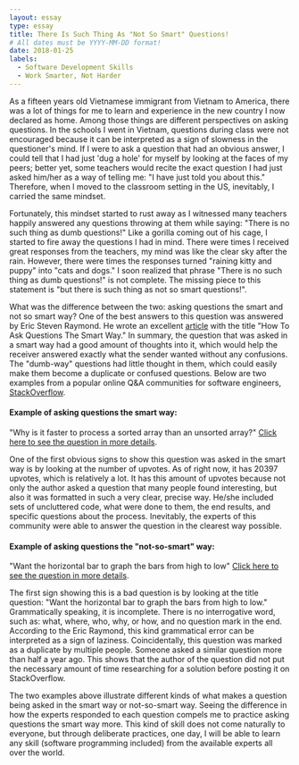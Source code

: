 ```yaml
---
layout: essay
type: essay
title: There Is Such Thing As "Not So Smart" Questions!
# All dates must be YYYY-MM-DD format!
date: 2018-01-25
labels:
  - Software Development Skills
  - Work Smarter, Not Harder
---
```

As a fifteen years old Vietnamese immigrant from Vietnam to America, there was a lot of things for me to learn and experience in the new country I now declared as home. Among those things are different perspectives on asking questions. In the schools I went in Vietnam, questions during class were not encouraged because it can be interpreted as a sign of slowness in the questioner's mind. If I were to ask a question that had an obvious answer, I could tell that I had just 'dug a hole' for myself by looking at the faces of my peers; better yet, some teachers would recite the exact question I had just asked him/her as a way of telling me: "I have just told you about this." Therefore, when I moved to the classroom setting in the US, inevitably, I carried the same mindset.

Fortunately, this mindset started to rust away as I witnessed many teachers happily answered any questions throwing at them while saying: "There is no such thing as dumb questions!" Like a gorilla coming out of his cage, I started to fire away the questions I had in mind. There were times I received great responses from the teachers, my mind was like the clear sky after the rain. However, there were times the responses turned "raining kitty and puppy" into "cats and dogs." I soon realized that phrase "There is no such thing as dumb questions!" is not complete. The missing piece to this statement is "but there is such thing as not so smart questions!". 

What was the difference between the two: asking questions the smart and not so smart way? One of the best answers to this question was answered by Eric Steven Raymond. He wrote an excellent [article](http://www.catb.org/esr/faqs/smart-questions.html#before) with the title "How To Ask Questions The Smart Way." In summary, the question that was asked in a smart way had a good amount of thoughts into it, which would help the receiver answered exactly what the sender wanted without any confusions. The "dumb-way" questions had little thought in them, which could easily make them become a duplicate or confused questions. Below are two examples from a popular online Q&A communities for software engineers, [StackOverflow](https://stackoverflow.com/).

#### Example of asking questions the smart way:
"Why is it faster to process a sorted array than an unsorted array?" [Click here to see the question in more details](https://stackoverflow.com/questions/11227809/why-is-it-faster-to-process-a-sorted-array-than-an-unsorted-array).

One of the first obvious signs to show this question was asked in the smart way is by looking at the number of upvotes. As of right now, it has 20397 upvotes, which is relatively a lot. It has this amount of upvotes because not only the author asked a question that many people found interesting, but also it was formatted in such a very clear, precise way. He/she included sets of uncluttered code, what were done to them, the end results, and specific questions about the process. Inevitably, the experts of this community were able to answer the question in the clearest way possible.

#### Example of asking questions the "not-so-smart" way:
"Want the horizontal bar to graph the bars from high to low" [Click here to see the question in more details](https://stackoverflow.com/questions/32997572/want-the-horizontal-bar-to-graph-the-bars-from-high-to-low).

The first sign showing this is a bad question is by looking at the title question: "Want the horizontal bar to graph the bars from high to low." Grammatically speaking, it is incomplete. There is no interrogative word, such as: what, where, who, why, or how, and no question mark in the end. According to the Eric Raymond, this kind grammatical error can be interpreted as a sign of laziness. Coincidentally, this question was marked as a duplicate by multiple people. Someone asked a similar question more than half a year ago. This shows that the author of the question did not put the necessary amount of time researching for a solution before posting it on StackOverflow.

The two examples above illustrate different kinds of what makes a question being asked in the smart way or not-so-smart way. Seeing the difference in how the experts responded to each question compels me to practice asking questions the smart way more. This kind of skill does not come naturally to everyone, but through deliberate practices, one day, I will be able to learn any skill (software programming included) from the available experts all over the world.
